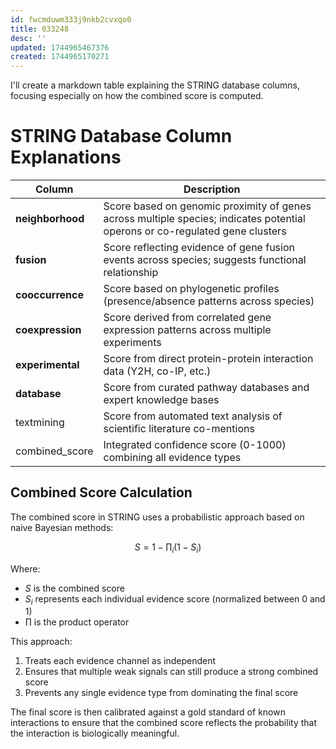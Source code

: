 ```yaml
---
id: fwcmduwm333j9nkb2cvxqo0
title: 033248
desc: ''
updated: 1744965467376
created: 1744965170271
---
```

I'll create a markdown table explaining the STRING database columns, focusing especially on how the combined score is computed.

# STRING Database Column Explanations

| Column           | Description                                                                                                                  |
|------------------|------------------------------------------------------------------------------------------------------------------------------|
| **neighborhood** | Score based on genomic proximity of genes across multiple species; indicates potential operons or co-regulated gene clusters |
| **fusion**       | Score reflecting evidence of gene fusion events across species; suggests functional relationship                             |
| **cooccurrence** | Score based on phylogenetic profiles (presence/absence patterns across species)                                              |
| **coexpression** | Score derived from correlated gene expression patterns across multiple experiments                                           |
| **experimental** | Score from direct protein-protein interaction data (Y2H, co-IP, etc.)                                                        |
| **database**     | Score from curated pathway databases and expert knowledge bases                                                              |
| textmining       | Score from automated text analysis of scientific literature co-mentions                                                      |
| combined_score   | Integrated confidence score (0-1000) combining all evidence types                                                            |

## Combined Score Calculation

The combined score in STRING uses a probabilistic approach based on naive Bayesian methods:

$$
S = 1 - \prod_{i} (1 - S_i)
$$

Where:

- $S$ is the combined score
- $S_i$ represents each individual evidence score (normalized between 0 and 1)
- $\prod$ is the product operator

This approach:

1. Treats each evidence channel as independent
2. Ensures that multiple weak signals can still produce a strong combined score
3. Prevents any single evidence type from dominating the final score

The final score is then calibrated against a gold standard of known interactions to ensure that the combined score reflects the probability that the interaction is biologically meaningful.
